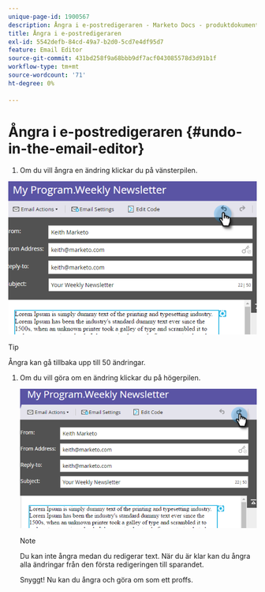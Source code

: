 ```yaml
---
unique-page-id: 1900567
description: Ångra i e-postredigeraren - Marketo Docs - produktdokumentation
title: Ångra i e-postredigeraren
exl-id: 5542defb-84cd-49a7-b2d0-5cd7e4df95d7
feature: Email Editor
source-git-commit: 431bd258f9a68bbb9df7acf043085578d3d91b1f
workflow-type: tm+mt
source-wordcount: '71'
ht-degree: 0%

---
```


# Ångra i e-postredigeraren {#undo-in-the-email-editor}

1. Om du vill ångra en ändring klickar du på vänsterpilen.

![](assets/one-2.png)

>[!TIP]
>
>Ångra kan gå tillbaka upp till 50 ändringar.

1. Om du vill göra om en ändring klickar du på högerpilen.

   ![](assets/two-2.png)

   >[!NOTE]
   >
   >Du kan inte ångra medan du redigerar text. När du är klar kan du ångra alla ändringar från den första redigeringen till sparandet.

   Snyggt! Nu kan du ångra och göra om som ett proffs.
